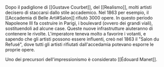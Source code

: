 Dopo il padiglione di [[Gustave Courbet]], del [[Realismo]], molti artisti decisero di staccarsi dallo stile accademico. Nel 1863 per esempio, il [[Accademia di Belle Arti#Salon]] rifiutò 3000 opere.
In questo periodo Napoleone III fa costruire in Parigi, i boulevard (ovvero dei grandi viali), sostituendoli ad alcune case. Queste nuove infrastrutture aiuteranno di contenere le rivolte.
L'imperatore teneva molto a favorire i votanti, e sapendo che gli artisti possono essere influenti, creò nel 1863 il "Salon du Refusé", dove tutti gli artisti rifiutati dall'accedamia potevano esporre le proprie opere.

Uno dei precursori dell'impressionismo è considerato [[Édouard Manet]].